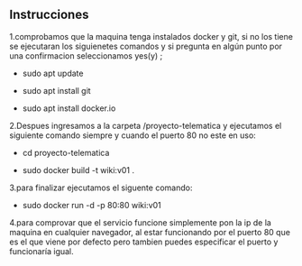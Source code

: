 ## Instrucciones
1.comprobamos que la maquina tenga instalados docker y git, si no los tiene se ejecutaran los siguienetes comandos y si pregunta en algún punto por una confirmacion seleccionamos yes(y) ;

- sudo apt update

- sudo apt install git

- sudo apt install docker.io

2.Despues ingresamos a la carpeta /proyecto-telematica y ejecutamos el siguiente comando siempre y cuando el puerto 80 no este en uso:
- cd proyecto-telematica

- sudo docker build -t wiki:v01 .

3.para finalizar ejecutamos el siguente comando:
- sudo docker run -d -p 80:80 wiki:v01

4.para comprovar que el servicio funcione simplemente pon la ip de la maquina en cualquier navegador, al estar funcionando por el puerto 80 que es el que viene por defecto pero tambien puedes especificar el puerto y funcionaría igual.
